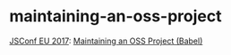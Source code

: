 # maintaining-an-oss-project
[JSConf EU 2017](2017.jsconf.eu): [Maintaining an OSS Project (Babel)](http://2017.jsconf.eu/speakers/henry-zhu-maintaining-an-oss-project-babel.html)
